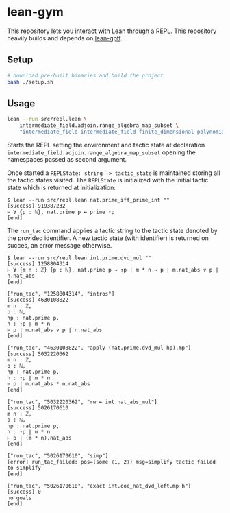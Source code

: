 # lean-gym

This repository lets you interact with Lean through a REPL. This repository heavily builds and
depends on [lean-gptf](https://github.com/jesse-michael-han/lean-gptf).

## Setup

```bash
# download pre-built binaries and build the project
bash ./setup.sh
```

## Usage

```bash
lean --run src/repl.lean \
    intermediate_field.adjoin.range_algebra_map_subset \
    "intermediate_field intermediate_field finite_dimensional polynomial"
```

Starts the REPL setting the environment and tactic state at declaration
`intermediate_field.adjoin.range_algebra_map_subset` opening the namespaces
passed as second argument.

Once started a `REPLState: string -> tactic_state` is maintained storing all the
tactic states visited. The `REPLState` is initialized with the initial tactic
state which is returned at initialization:

```
$ lean --run src/repl.lean nat.prime_iff_prime_int ""
[success] 919387232
⊢ ∀ {p : ℕ}, nat.prime p ↔ prime ↑p
[end]
```

The `run_tac` command applies a tactic string to the tactic state denoted by the
provided identifier. A new tactic state (with identifier) is returned on succes,
an error message otherwise.

```
$ lean --run src/repl.lean int.prime.dvd_mul ""      
[success] 1258804314
⊢ ∀ {m n : ℤ} {p : ℕ}, nat.prime p → ↑p ∣ m * n → p ∣ m.nat_abs ∨ p ∣ n.nat_abs
[end]

["run_tac", "1258804314", "intros"]
[success] 4630108822
m n : ℤ,
p : ℕ,
hp : nat.prime p,
h : ↑p ∣ m * n
⊢ p ∣ m.nat_abs ∨ p ∣ n.nat_abs
[end]

["run_tac", "4630108822", "apply (nat.prime.dvd_mul hp).mp"]
[success] 5032220362
m n : ℤ,
p : ℕ,
hp : nat.prime p,
h : ↑p ∣ m * n
⊢ p ∣ m.nat_abs * n.nat_abs
[end]

["run_tac", "5032220362", "rw ← int.nat_abs_mul"]
[success] 5026170610
m n : ℤ,
p : ℕ,
hp : nat.prime p,
h : ↑p ∣ m * n
⊢ p ∣ (m * n).nat_abs
[end]

["run_tac", "5026170610", "simp"]
[error] run_tac_failed: pos=(some ⟨1, 2⟩) msg=simplify tactic failed to simplify
[end]

["run_tac", "5026170610", "exact int.coe_nat_dvd_left.mp h"]
[success] 0
no goals
[end]

```
